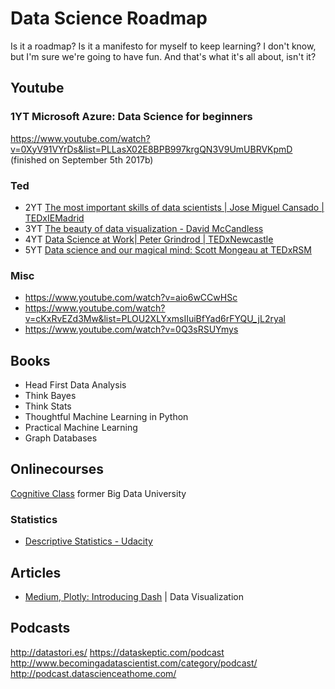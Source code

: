 # Data Science Roadmap

Is it a roadmap? Is it a manifesto for myself to keep learning? I don't know, but I'm sure we're going to have fun. And that's what it's all about, isn't it?

## Youtube
### 1YT Microsoft Azure: Data Science for beginners
https://www.youtube.com/watch?v=0XyV91VYrDs&list=PLLasX02E8BPB997krgQN3V9UmUBRVKpmD (finished on September 5th 2017b)

### Ted

* 2YT [The most important skills of data scientists | Jose Miguel Cansado | TEDxIEMadrid](https://www.youtube.com/watch?v=qrhRfPY4F4w "Data science for beginners")
* 3YT [The beauty of data visualization - David McCandless](https://www.youtube.com/watch?v=5Zg-C8AAIGg "The beauty of data visualization")
* 4YT [Data Science at Work| Peter Grindrod | TEDxNewcastle](https://www.youtube.com/watch?v=mH4mjF9ONy8 "Data Science at Work")
* 5YT [Data science and our magical mind: Scott Mongeau at TEDxRSM](https://www.youtube.com/watch?v=q4d1DArZKgo "Data science and our magical mind")

### Misc

* https://www.youtube.com/watch?v=aio6wCCwHSc
* https://www.youtube.com/watch?v=cKxRvEZd3Mw&list=PLOU2XLYxmsIIuiBfYad6rFYQU_jL2ryal
* https://www.youtube.com/watch?v=0Q3sRSUYmys

## Books

* Head First Data Analysis
* Think Bayes
* Think Stats
* Thoughtful Machine Learning in Python
* Practical Machine Learning
* Graph Databases

## Onlinecourses
[Cognitive Class](https://cognitiveclass.ai "") former Big Data University

### Statistics

* [Descriptive Statistics - Udacity](https://de.udacity.com/course/intro-to-descriptive-statistics--ud827 "Descriptive Statistics")

## Articles

* [Medium, Plotly: Introducing Dash](https://medium.com/@plotlygraphs/introducing-dash-5ecf7191b503 "Introducing Dash") | Data Visualization 

## Podcasts
http://datastori.es/
https://dataskeptic.com/podcast
http://www.becomingadatascientist.com/category/podcast/
http://podcast.datascienceathome.com/




